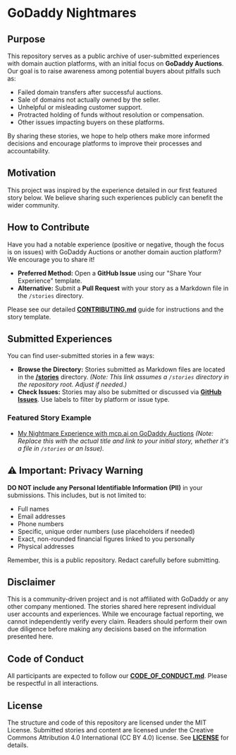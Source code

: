 # GoDaddy Nightmares

## Purpose

This repository serves as a public archive of user-submitted experiences with domain auction platforms, with an initial focus on **GoDaddy Auctions**. Our goal is to raise awareness among potential buyers about pitfalls such as:

* Failed domain transfers after successful auctions.
* Sale of domains not actually owned by the seller.
* Unhelpful or misleading customer support.
* Protracted holding of funds without resolution or compensation.
* Other issues impacting buyers on these platforms.

By sharing these stories, we hope to help others make more informed decisions and encourage platforms to improve their processes and accountability.

## Motivation

This project was inspired by the experience detailed in our first featured story below. We believe sharing such experiences publicly can benefit the wider community.

## How to Contribute

Have you had a notable experience (positive or negative, though the focus is on issues) with GoDaddy Auctions or another domain auction platform? We encourage you to share it!

* **Preferred Method:** Open a **GitHub Issue** using our "Share Your Experience" template.
* **Alternative:** Submit a **Pull Request** with your story as a Markdown file in the `/stories` directory.

Please see our detailed **[CONTRIBUTING.md](CONTRIBUTING.md)** guide for instructions and the story template.

## Submitted Experiences

You can find user-submitted stories in a few ways:

* **Browse the Directory:** Stories submitted as Markdown files are located in the [**/stories**](./stories) directory. *(Note: This link assumes a `/stories` directory in the repository root. Adjust if needed.)*
* **Check Issues:** Stories may also be submitted or discussed via [**GitHub Issues**](https://github.com/zhangzhongnan928/godaddy-nightmares/issues). Use labels to filter by platform or issue type.

### Featured Story Example
* [My Nightmare Experience with mcp.ai on GoDaddy Auctions](https://github.com/zhangzhongnan928/godaddy-nightmares/blob/main/stories/My%20Nightmare%20Experience%20with%20GoDaddy%20Auctions%3A%20A%20Warning%20to%20Domain%20Buyers.md) *(Note: Replace this with the actual title and link to your initial story, whether it's a file in `/stories` or an Issue).*

## ⚠️ Important: Privacy Warning

**DO NOT include any Personal Identifiable Information (PII)** in your submissions. This includes, but is not limited to:
* Full names
* Email addresses
* Phone numbers
* Specific, unique order numbers (use placeholders if needed)
* Exact, non-rounded financial figures linked to you personally
* Physical addresses

Remember, this is a public repository. Redact carefully before submitting.

## Disclaimer

This is a community-driven project and is not affiliated with GoDaddy or any other company mentioned. The stories shared here represent individual user accounts and experiences. While we encourage factual reporting, we cannot independently verify every claim. Readers should perform their own due diligence before making any decisions based on the information presented here.

## Code of Conduct

All participants are expected to follow our **[CODE_OF_CONDUCT.md](CODE_OF_CONDUCT.md)**. Please be respectful in all interactions.

## License

The structure and code of this repository are licensed under the MIT License. Submitted stories and content are licensed under the Creative Commons Attribution 4.0 International (CC BY 4.0) license. See **[LICENSE](LICENSE)** for details.
